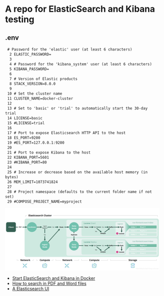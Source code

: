 # A repo for ElasticSearch and Kibana testing

## .env
```
 # Password for the 'elastic' user (at least 6 characters)
  2 ELASTIC_PASSWORD=
  3 
  4 # Password for the 'kibana_system' user (at least 6 characters)
  5 KIBANA_PASSWORD=
  6 
  7 # Version of Elastic products
  8 STACK_VERSION=8.0.0
  9 
 10 # Set the cluster name
 11 CLUSTER_NAME=docker-cluster
 12 
 13 # Set to 'basic' or 'trial' to automatically start the 30-day trial
 14 LICENSE=basic
 15 #LICENSE=trial
 16 
 17 # Port to expose Elasticsearch HTTP API to the host
 18 ES_PORT=9200
 19 #ES_PORT=127.0.0.1:9200
 20 
 21 # Port to expose Kibana to the host
 22 KIBANA_PORT=5601
 23 #KIBANA_PORT=80
 24 
 25 # Increase or decrease based on the available host memory (in bytes)
 26 MEM_LIMIT=1073741824
 27 
 28 # Project namespace (defaults to the current folder name if not set)
 29 #COMPOSE_PROJECT_NAME=myproject
```

![arch](es-arch.png)

- [Start ElasticSearch and Kibana in Docker](https://www.elastic.co/guide/en/elastic-stack-get-started/current/get-started-stack-docker.html#run-docker-secure)
- [How to search in PDF and Word files](https://www.cnblogs.com/strongchenyu/p/13777596.html)
- [A Elasticsearch UI](https://github.com/mobz/elasticsearch-head)
